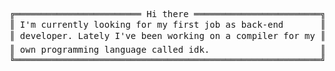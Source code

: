 <pre style="font-family:Menlo,'DejaVu Sans Mono',consolas,'Courier New',monospace">╔════════════════════════ Hi there ════════════════════════╗ 🤓 <a href="websiteportfolio13.herokuapp.com">Hícaro Dânrlley</a>       
║ I&#x27;m currently looking for my first job as back-end       ║ ├── 🔧 Back-end developer
║ developer. Lately I&#x27;ve been working on a compiler for my ║ └── 💻 Technologies      
║ own programming language called idk.                     ║     ├── 🐍 Python        
╚══════════════════════════════════════════════════════════╝     └── 🦀 Rust          
</pre>
